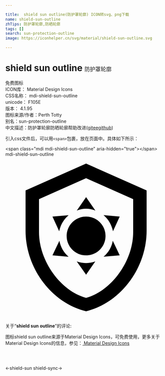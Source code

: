 ```yaml
---

title:  shield sun outline(防护罩轮廓) ICON转svg、png下载
name: shield-sun-outline
zhTips: 防护罩轮廓,防晒轮廓
tags: []
search: sun-protection-outline
image: https://iconhelper.cn/svg/material/shield-sun-outline.svg

---
```


# shield sun outline  <small style="font-size: 60%;font-weight: 100">防护罩轮廓</small>


<div class="detail-page">
<p>
<span><span class="badge-success badge">免费图标</span> </span>
<br/>
<span>
ICON库：
<span class="badge-secondary badge">Material Design Icons</span> 
</span>
<br/>
<span>
CSS名称：
<span class="badge-secondary badge">mdi-shield-sun-outline</span> 
</span>
<br/>
<span>
unicode：
<span class="badge-secondary badge">F105E</span> 
<copy-btn content='F105E' btn-title=""></copy-btn>
<copy-btn :content='String.fromCodePoint(parseInt("F105E", 16))' btn-title="复制U"></copy-btn>
</span>
<br/>
<span>
版本：
<span class="badge-secondary badge">4.1.95</span> 
</span>
<br/>
<span>图标来源/作者：<span class="badge-light badge">Perth Totty</span></span> 
<br/>
<span>别名：<span class="badge-light badge">sun-protection-outline</span></span><br/><span class="zh-detail">中文描述：<span class="badge-primary badge">防护罩轮廓</span><span class="badge-primary badge">防晒轮廓</span><span class="help-link"><span>帮助改进</span>(<a href="https://gitee.com/liuwave/icon-helper/edit/master/json/material/shield-sun-outline.json" target="_blank" rel="noopener noreferrer">gitee</a><a href="https://github.com/liuwave/icon-helper/edit/master/json/material/shield-sun-outline.json" target="_blank" rel="noopener noreferrer">github</a></span>)</span><br/>
</p>
</div>
<div class="alert alert-dark">
  <i class="mdi mdi-shield-sun-outline mdi-48px"></i>
  <i class="mdi mdi-shield-sun-outline mdi-36px"></i>
  <i class="mdi mdi-shield-sun-outline mdi-24px"></i>
  <i class="mdi mdi-shield-sun-outline mdi-18px"></i>
</div>
<div>
  <p>引入css文件后，可以用<code>&lt;span&gt;</code>包裹，放在页面中。具体如下所示：    
  </p>
  <div class="alert alert-primary" style="font-size: 14px">
    &lt;span class="mdi mdi-shield-sun-outline" aria-hidden="true"&gt;&lt;/span&gt;
    <copy-btn content='<span class="mdi mdi-shield-sun-outline" aria-hidden="true"></span>'></copy-btn>
  </div>
  <div class="alert alert-secondary">
    <i class="mdi mdi-shield-sun-outline"
    style="font-size: 24px"
    aria-hidden="true"></i> mdi-shield-sun-outline
    <copy-btn content="mdi-shield-sun-outline" btn-title="复制图标名称"></copy-btn>
  </div>
</div>
<div id="svg" class="svg-wrap">
<svg xmlns="http://www.w3.org/2000/svg" viewBox="0 0 24 24"><path d="M21 11C21 16.55 17.16 21.74 12 23C6.84 21.74 3 16.55 3 11V5L12 1L21 5V11M12 21C15.75 20 19 15.54 19 11.22V6.3L12 3.18L5 6.3V11.22C5 15.54 8.25 20 12 21M12 8.89C13.6 8.89 14.89 10.18 14.89 11.78S13.6 14.67 12 14.67 9.11 13.37 9.11 11.78 10.41 8.89 12 8.89M12 6L13.38 8C12.96 7.82 12.5 7.73 12 7.73S11.05 7.82 10.62 8L12 6M7 8.89L9.4 8.69C9.06 9 8.74 9.34 8.5 9.76C8.25 10.18 8.1 10.62 8 11.08L7 8.89M7 14.67L8.03 12.5C8.11 12.93 8.27 13.38 8.5 13.8C8.75 14.23 9.06 14.59 9.4 14.88L7 14.67M17 8.89L16 11.08C15.9 10.62 15.74 10.18 15.5 9.76C15.26 9.34 14.95 9 14.6 8.68L17 8.89M17 14.67L14.6 14.87C14.94 14.58 15.25 14.22 15.5 13.8C15.74 13.38 15.89 12.93 15.97 12.5L17 14.67M12 17.55L10.61 15.57C11.04 15.72 11.5 15.82 12 15.82C12.5 15.82 12.95 15.72 13.37 15.57L12 17.55Z" /></svg>
</div>
<detail full-name='mdi-shield-sun-outline'></detail>
<div class="icon-detail__container">
<p>关于“<b>shield sun outline</b>”的评论:</p>
</div>
<Vssue title="关于“shield sun outline”的评论" />    
<div><p>图标shield sun outline来源于Material Design Icons，可免费使用，更多关于 Material Design Icons的信息，参见：<a target="_blank" href="https://iconhelper.cn/material.html"> Material Design Icons</a>
</p></div>

<div style="padding:2rem 0 " class="page-nav"><p class="inner"><span class="prev">←<router-link to="/icon/shield-sun.html">shield-sun</router-link></span> <span class="next"><router-link to="/icon/shield-sync.html">shield-sync</router-link>→</span></p></div>

